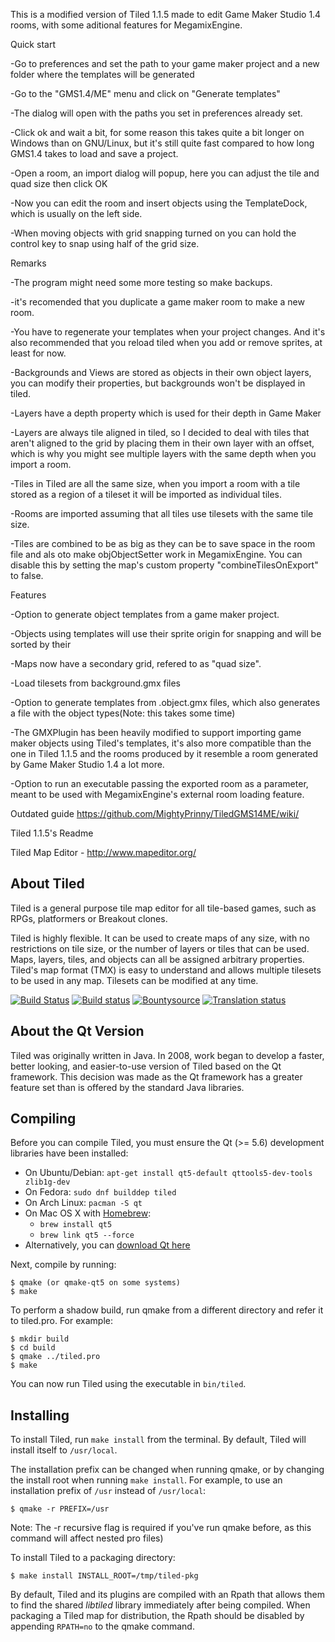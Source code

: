 This is a modified version of Tiled 1.1.5 made to edit Game Maker Studio 1.4 rooms, with some aditional features for MegamixEngine.


Quick start

-Go to preferences and set the path to your game maker project and a new folder where the templates will be generated

-Go to the "GMS1.4/ME" menu and click on "Generate templates"

-The dialog will open with the paths you set in preferences already set.

-Click ok and wait a bit, for some reason this takes quite a bit longer on Windows than on GNU/Linux, but it's still quite fast compared
to how long GMS1.4 takes to load and save a project.

-Open a room, an import dialog will popup, here you can adjust the tile and quad size then click OK

-Now you can edit the room and insert objects using the TemplateDock, which is usually on the left side.

-When moving objects with grid snapping turned on you can hold the control key to snap using half of the grid size.


Remarks

-The program might need some more testing so make backups.

-it's recomended that you duplicate a game maker room to make a new room.

-You have to regenerate your templates when your project changes. And it's also recommended that you reload tiled when you add or remove sprites, at least for now.

-Backgrounds and Views are stored as objects in their own object layers, you can modify their properties, but backgrounds won't be displayed in tiled.

-Layers have a depth property which is used for their depth in Game Maker

-Layers are always tile aligned in tiled, so I decided to deal with tiles that aren't aligned to the grid by placing them in their own layer with an offset, which is why you might see multiple layers with the same depth when you import a room.

-Tiles in Tiled are all the same size, when you import a room with a tile stored as a region of a tileset it will be imported as individual tiles.

-Rooms are imported assuming that all tiles use tilesets with the same tile size.

-Tiles are combined to be as big as they can be to save space in the room file and als oto make  objObjectSetter  work in MegamixEngine. You can disable this by setting the map's custom property "combineTilesOnExport" to false.


Features

-Option to generate object templates from a game maker project.

-Objects using templates will use their sprite origin for snapping and will be sorted by their 

-Maps now have a secondary grid, refered to as "quad size".

-Load tilesets from background.gmx files

-Option to generate templates from .object.gmx files, which also generates a file with the object types(Note: this takes some time)

-The GMXPlugin has been heavily modified to support importing game maker objects using Tiled's templates, it's also more compatible than the one in Tiled 1.1.5 and the rooms produced by it resemble a room generated by Game Maker Studio 1.4 a lot more.

-Option to run an executable passing the exported room as a parameter, meant to be used with MegamixEngine's external room loading feature.


Outdated guide
https://github.com/MightyPrinny/TiledGMS14ME/wiki/


Tiled 1.1.5's Readme

Tiled Map Editor - http://www.mapeditor.org/

About Tiled
-------------------------------------------------------------------------------

Tiled is a general purpose tile map editor for all tile-based games, such as
RPGs, platformers or Breakout clones.

Tiled is highly flexible. It can be used to create maps of any size, with no
restrictions on tile size, or the number of layers or tiles that can be used.
Maps, layers, tiles, and objects can all be assigned arbitrary properties.
Tiled's map format (TMX) is easy to understand and allows multiple tilesets to
be used in any map. Tilesets can be modified at any time.

[![Build Status](https://travis-ci.org/bjorn/tiled.svg?branch=master)](https://travis-ci.org/bjorn/tiled)
[![Build status](https://ci.appveyor.com/api/projects/status/ceb79jn5cf99y3qd/branch/master?svg=true)](https://ci.appveyor.com/project/bjorn/tiled/branch/master)
[![Bountysource](https://www.bountysource.com/badge/tracker?tracker_id=52019)](https://www.bountysource.com/trackers/52019-tiled?utm_source=52019&utm_medium=shield&utm_campaign=TRACKER_BADGE)
[![Translation status](https://hosted.weblate.org/widgets/tiled/-/shields-badge.svg)](https://hosted.weblate.org/engage/tiled/?utm_source=widget)

About the Qt Version
-------------------------------------------------------------------------------

Tiled was originally written in Java. In 2008, work began to develop a faster,
better looking, and easier-to-use version of Tiled based on the Qt framework.
This decision was made as the Qt framework has a greater feature set than is
offered by the standard Java libraries.


Compiling
-------------------------------------------------------------------------------

Before you can compile Tiled, you must ensure the Qt (>= 5.6) development
libraries have been installed:

* On Ubuntu/Debian: `apt-get install qt5-default qttools5-dev-tools zlib1g-dev`
* On Fedora:        `sudo dnf builddep tiled`
* On Arch Linux:    `pacman -S qt`
* On Mac OS X with [Homebrew](http://brew.sh/):
  + `brew install qt5`
  + `brew link qt5 --force`
* Alternatively, you can [download Qt here](https://www.qt.io/download-qt-installer)

Next, compile by running:

    $ qmake (or qmake-qt5 on some systems)
    $ make

To perform a shadow build, run qmake from a different directory and refer
it to tiled.pro. For example:

    $ mkdir build
    $ cd build
    $ qmake ../tiled.pro
    $ make

You can now run Tiled using the executable in `bin/tiled`.

Installing
-------------------------------------------------------------------------------

To install Tiled, run `make install` from the terminal. By default, Tiled will
install itself to `/usr/local`.

The installation prefix can be changed when running qmake, or by changing the
install root when running `make install`. For example, to use an installation
prefix of  `/usr` instead of `/usr/local`:

    $ qmake -r PREFIX=/usr

Note: The -r recursive flag is required if you've run qmake before, as this
command will affect nested pro files)

To install Tiled to a packaging directory:

    $ make install INSTALL_ROOT=/tmp/tiled-pkg

By default, Tiled and its plugins are compiled with an Rpath that allows them
to find the shared *libtiled* library immediately after being compiled. When
packaging a Tiled map for distribution, the Rpath should be disabled by
appending `RPATH=no` to the qmake command.
